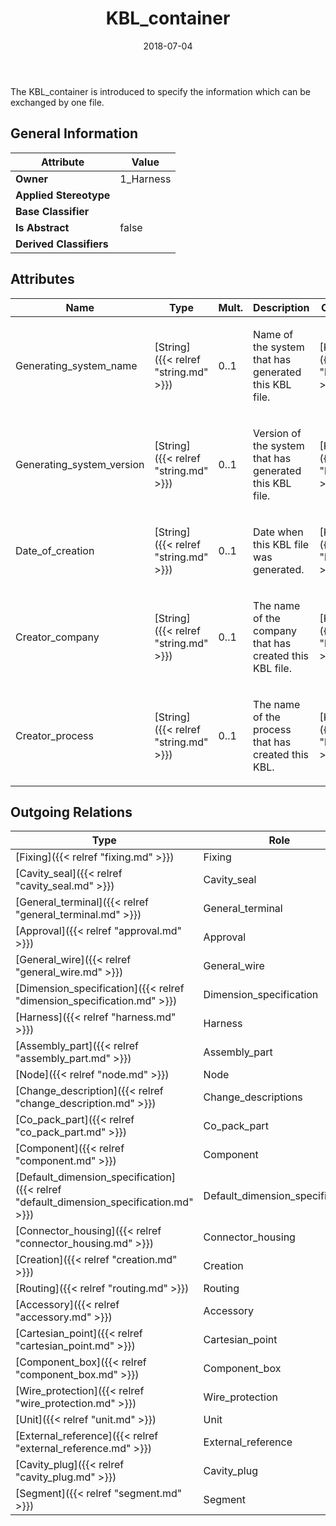 ﻿---
title: KBL_container
toc: false
type: specs
date: "2018-07-04"
draft: false
specification: KBL
version: 2.5
documentType: "Recommendation"
elementType: Class
classes:
  - KBL_container
menu_name: kbl-2.5
---
<p>The KBL_container is introduced to specify the information which can be exchanged by one file.</p>

## General Information

| Attribute               | Value |
|-------------------------|-------|
| **Owner**               | 1_Harness |
| **Applied Stereotype**  |   |
| **Base Classifier**     |   |
| **Is Abstract**         | false |
| **Derived Classifiers** |   |

## Attributes
|  Name  |  Type  |  Mult.  |  Description  |  Owning Classifier  |
|--------|--------|---------|---------------|--------------|
|Generating_system_name | [String]({{< relref "string.md" >}}) | 0..1 | <p> Name of the system that has generated this KBL file.      </p> | [KBL_container]({{< relref "kbl_container.md" >}}) |
|Generating_system_version | [String]({{< relref "string.md" >}}) | 0..1 | <p> Version of the system that has generated this KBL file.      </p> | [KBL_container]({{< relref "kbl_container.md" >}}) |
|Date_of_creation | [String]({{< relref "string.md" >}}) | 0..1 | <p> Date when this KBL file was generated.      </p> | [KBL_container]({{< relref "kbl_container.md" >}}) |
|Creator_company | [String]({{< relref "string.md" >}}) | 0..1 | <p> The name of the company that has created this KBL file.      </p> | [KBL_container]({{< relref "kbl_container.md" >}}) |
|Creator_process | [String]({{< relref "string.md" >}}) | 0..1 | <p> The name of the process that has created this KBL.      </p> | [KBL_container]({{< relref "kbl_container.md" >}}) |

## Outgoing Relations
|    Type  |   Role   |   Mult.   |   Mult.   |   Description   |
|----------|----------|-----------|-----------|-----------------|
| [Fixing]({{< relref "fixing.md" >}}) | Fixing | 0..* | 1 |  |
| [Cavity_seal]({{< relref "cavity_seal.md" >}}) | Cavity_seal | 0..* | 1 |  |
| [General_terminal]({{< relref "general_terminal.md" >}}) | General_terminal | 0..* | 1 |  |
| [Approval]({{< relref "approval.md" >}}) | Approval | 0..* | 1 |  |
| [General_wire]({{< relref "general_wire.md" >}}) | General_wire | 0..* | 1 |  |
| [Dimension_specification]({{< relref "dimension_specification.md" >}}) | Dimension_specification | 0..* | 1 |  |
| [Harness]({{< relref "harness.md" >}}) | Harness | 0..1 | 1 |  |
| [Assembly_part]({{< relref "assembly_part.md" >}}) | Assembly_part | 0..* | 1 |  |
| [Node]({{< relref "node.md" >}}) | Node | 0..* | 1 |  |
| [Change_description]({{< relref "change_description.md" >}}) | Change_descriptions | 0..* | 1 |  |
| [Co_pack_part]({{< relref "co_pack_part.md" >}}) | Co_pack_part | 0..* | 1 |  |
| [Component]({{< relref "component.md" >}}) | Component | 0..* | 1 |  |
| [Default_dimension_specification]({{< relref "default_dimension_specification.md" >}}) | Default_dimension_specification | 0..* | 1 |  |
| [Connector_housing]({{< relref "connector_housing.md" >}}) | Connector_housing | 0..* | 1 |  |
| [Creation]({{< relref "creation.md" >}}) | Creation | 0..* | 1 |  |
| [Routing]({{< relref "routing.md" >}}) | Routing | 0..* | 1 |  |
| [Accessory]({{< relref "accessory.md" >}}) | Accessory | 0..* | 1 |  |
| [Cartesian_point]({{< relref "cartesian_point.md" >}}) | Cartesian_point | 0..* | 1 |  |
| [Component_box]({{< relref "component_box.md" >}}) | Component_box | 0..* |  |  |
| [Wire_protection]({{< relref "wire_protection.md" >}}) | Wire_protection | 0..* | 1 |  |
| [Unit]({{< relref "unit.md" >}}) | Unit | 0..* | 1 |  |
| [External_reference]({{< relref "external_reference.md" >}}) | External_reference | 0..* | 1 |  |
| [Cavity_plug]({{< relref "cavity_plug.md" >}}) | Cavity_plug | 0..* | 1 |  |
| [Segment]({{< relref "segment.md" >}}) | Segment | 0..* | 1 |  |
